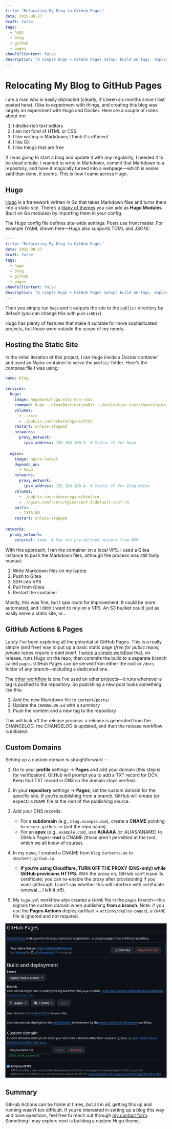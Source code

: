 ```yaml
---
title: "Relocating My Blog to Github Pages"
date: 2025-08-27
draft: false
tags:
  - hugo
  - blog
  - github
  - pages
showFullContent: false
description: "A simple Hugo + GitHub Pages setup: build on tags, deploy to a pages branch, point a custom domain."
---
```


# Relocating My Blog to GitHub Pages

I am a man who is easily distracted (clearly, it's been six months since I last posted here). I like to experiment with things, and creating this blog was largely an experiment with Hugo and Docker. Here are a couple of notes about me:

1. I dislike rich text editors
2. I am not fond of HTML or CSS
3. I like writing in Markdown; I think it's efficient
4. I like Git
5. I like things that are free

If I was going to start a blog and update it with any regularity, I needed it to be dead simple. I wanted to write in Markdown, commit that Markdown to a repository, and have it magically turned into a webpage—which is easier said than done, it seems. This is how I came across Hugo.

## Hugo

[Hugo](https://github.com/gohugoio/hugo) is a framework written in Go that takes Markdown files and turns them into a static site. There’s a [litany of themes](https://themes.gohugo.io/) you can add as **Hugo Modules** (built on Go modules) by importing them in your config.

The Hugo config file defines site-wide settings. Posts use front matter. For example (YAML shown here—Hugo also supports TOML and JSON):

```yaml
---
title: "Relocating My Blog to GitHub Pages"
date: 2025-08-27
draft: false
tags:
  - hugo
  - blog
  - github
  - pages
showFullContent: false
description: "A simple Hugo + GitHub Pages setup: build on tags, deploy to a pages branch, point a custom domain."
---
```

Then you simply run `hugo` and it outputs the site to the `public/` directory by default (you can change this with `publishDir`).

Hugo has plenty of features that make it suitable for more sophisticated projects, but those were outside the scope of my needs.

## Hosting the Static Site

In the initial iteration of this project, I ran Hugo inside a Docker container and used an Nginx container to serve the `public/` folder. Here's the compose file I was using:

```yaml
name: blog

services:
  hugo:
    image: hugomods/hugo:exts-non-root
    command: hugo --cleanDestinationDir --destination /usr/share/nginx/html --baseURL https://blog.barbetta.me
    volumes:
      - .:/src
      - ./public:/usr/share/nginx/html
    restart: unless-stopped
    networks:
      proxy_network:
        ipv4_address: 192.168.100.3  # Static IP for Hugo

  nginx:
    image: nginx:latest
    depends_on:
      - hugo
    networks:
      proxy_network:
        ipv4_address: 192.168.100.4  # Static IP for Blog Nginx
    volumes:
      - ./public:/usr/share/nginx/html:ro
      - ./nginx.conf:/etc/nginx/conf.d/default.conf:ro
    ports:
      - 1313:80
    restart: unless-stopped

networks:
  proxy_network:
    external: true  # Use the pre-defined network from NPM
```

With this approach, I ran the container on a local VPS. I used a Gitea instance to push the Markdown files, although the process was still fairly manual:

1. Write Markdown files on my laptop
2. Push to Gitea
3. SSH into VPS
4. Pull from Gitea
5. Restart the container

Mostly, this was fine, but I saw room for improvement. It could be more automated, and I didn't want to rely on a VPS. An S3 bucket could just as easily serve a static site, or...

## GitHub Actions & Pages

Lately I’ve been exploring all the potential of GitHub Pages. This is a really simple (and free) way to put up a basic static page *(free for public repos; private repos require a paid plan)*. I [wrote a simple workflow](https://raw.githubusercontent.com/sbarbett/reticulating-splines/refs/heads/main/.github/workflows/hugo.yml) that, on release, runs Hugo on the repo, then commits the build to a separate branch called `pages`. GitHub Pages can be served from either the root or `/docs` folder of any branch—including a dedicated one.

The [other workflow](https://raw.githubusercontent.com/sbarbett/reticulating-splines/refs/heads/main/.github/workflows/release-from-tag.yml) is one I’ve used on other projects—it runs whenever a tag is pushed to the repository. So publishing a new post looks something like this:

1. Add the new Markdown file to `content/posts/`
2. Update the `CHANGELOG.md` with a summary
3. Push the content and a new tag to the repository

This will kick off the release process: a release is generated from the CHANGELOG, the CHANGELOG is updated, and then the release workflow is initiated.

## Custom Domains

Setting up a custom domain is straightforward —

1. Go to your **profile** settings → **Pages** and add your domain (this step is for verification). GitHub will prompt you to add a TXT record for DCV. Keep that TXT record in DNS so the domain stays verified.
2. In your **repository** settings → **Pages**, set the custom domain for the specific site. If you’re publishing from a branch, GitHub will create (or expect) a `CNAME` file at the root of the publishing source.
3. Add your DNS records:

   * For a **subdomain** (e.g., `blog.example.com`), create a **CNAME** pointing to `<user>.github.io` (not the repo name).
   * For an **apex** (e.g., `example.com`), use **A/AAAA** (or ALIAS/ANAME) to GitHub Pages—**not** a CNAME (those aren't permitted at the root, which we all know of course).
4. In my case, I created a CNAME from `blog.barbetta.me` to `sbarbett.github.io`.

   * **If you’re using Cloudflare, TURN OFF THE PROXY (DNS-only) while GitHub provisions HTTPS.** With the proxy on, GitHub can’t issue its certificate; you can re-enable the proxy after provisioning if you want (although, I can't say whether this will interfere with certificate renewal... I left it off).
5. My `hugo.yml` workflow also creates a `CNAME` file in the `pages` branch—this signals the custom domain when publishing **from a branch**. Note: if you use the **Pages Actions** deploy (artifact + `actions/deploy-pages`), a `CNAME` file is ignored and not required.

![Screenshot of Pages](../../img/github-pages.jpg)

## Summary

GitHub Actions can be fickle at times, but all in all, getting this up and running wasn’t too difficult. If you’re interested in setting up a blog this way and have questions, feel free to reach out through [my contact form](https://shane.barbetta.me). Something I may explore next is building a custom Hugo theme.